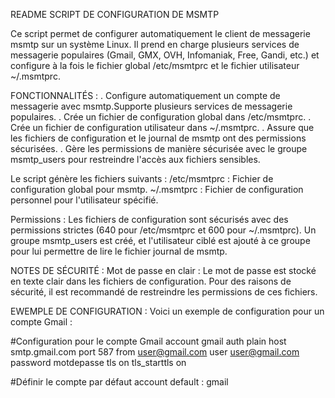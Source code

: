 README
SCRIPT DE CONFIGURATION DE MSMTP

Ce script permet de configurer automatiquement le client de messagerie msmtp sur un système Linux. Il prend en charge plusieurs services de messagerie populaires (Gmail, GMX, OVH, Infomaniak, Free, Gandi, etc.) et configure à la fois le fichier global /etc/msmtprc et le fichier utilisateur ~/.msmtprc.

FONCTIONNALITÉS : 
. Configure automatiquement un compte de messagerie avec msmtp.Supporte plusieurs services de messagerie populaires.
. Crée un fichier de configuration global dans /etc/msmtprc.
. Crée un fichier de configuration utilisateur dans ~/.msmtprc.
. Assure que les fichiers de configuration et le journal de msmtp ont des permissions sécurisées.
. Gère les permissions de manière sécurisée avec le groupe msmtp_users pour restreindre l'accès aux fichiers sensibles.

Le script génère les fichiers suivants :
/etc/msmtprc : Fichier de configuration global pour msmtp.
~/.msmtprc : Fichier de configuration personnel pour l'utilisateur spécifié.

Permissions :
Les fichiers de configuration sont sécurisés avec des permissions strictes (640 pour /etc/msmtprc et 600 pour ~/.msmtprc).
Un groupe msmtp_users est créé, et l'utilisateur ciblé est ajouté à ce groupe pour lui permettre de lire le fichier journal de msmtp.

NOTES DE SÉCURITÉ : 
Mot de passe en clair : Le mot de passe est stocké en texte clair dans les fichiers de configuration. Pour des raisons de sécurité, il est recommandé de restreindre les permissions de ces fichiers.

EWEMPLE DE CONFIGURATION : 
Voici un exemple de configuration pour un compte Gmail :

#Configuration pour le compte Gmail
account        gmail
auth           plain
host           smtp.gmail.com
port           587
from           user@gmail.com
user           user@gmail.com
password       motdepasse
tls            on
tls_starttls   on

#Définir le compte par défaut
account default : gmail
